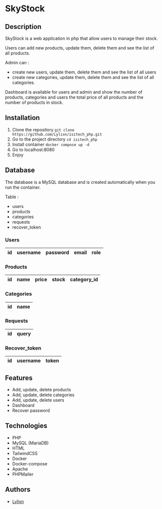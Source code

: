 # SkyStock

## Description

SkyStock is a web application in php that allow users to manage their stock.

Users can add new products, update them, delete them and see the list of all products.

Admin can :
- create new users, update them, delete them and see the list of all users
- create new categories, update them, delete them and see the list of all categories.

Dashboard is available for users and admin and show the number of products, categories and users the total price of all products and the number of products in stock.

## Installation

1. Clone the repository `git clone https://github.com/Lylixn/isitech_php.git`
2. Go to the project directory `cd isitech_php`
3. Install container `docker compose up -d`
4. Go to localhost:8080
5. Enjoy

## Database

The database is a MySQL database and is created automatically when you run the container.

Table :

- users
- products
- categories
- requests
- recover_token

### Users

| id | username | password | email | role |
|----|----------|----------|-------|------|

### Products

| id | name | price | stock | category_id |
|----|------|-------|-------|------------|

### Categories

| id | name |
|----|------|

### Requests

| id | query |
|----|-------|

### Recover_token

| id | username | token |
|----|----------|-------|

## Features

- Add, update, delete products
- Add, update, delete categories
- Add, update, delete users
- Dashboard
- Recover password

## Technologies

- PHP
- MySQL (MariaDB)
- HTML
- TailwindCSS
- Docker
- Docker-compose
- Apache
- PHPMailer

## Authors

- [Lylixn](https://github.com/Lylixn)